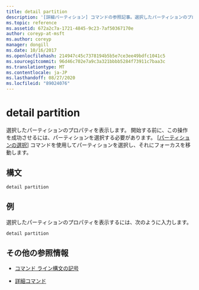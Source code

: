 ```yaml
---
title: detail partition
description: '[詳細パーティション] コマンドの参照記事。選択したパーティションのプロパティが表示されます。'
ms.topic: reference
ms.assetid: 672a2c7a-1721-4845-9c23-7af50367170e
author: coreyp-at-msft
ms.author: coreyp
manager: dongill
ms.date: 10/16/2017
ms.openlocfilehash: 214947c45c7378194b5b5e7ce3ee49bdfc1041c5
ms.sourcegitcommit: 96d46c702e7a9c3a321bbbb5284f73911c7baa3c
ms.translationtype: MT
ms.contentlocale: ja-JP
ms.lasthandoff: 08/27/2020
ms.locfileid: "89024076"
---
```

# <a name="detail-partition"></a>detail partition

選択したパーティションのプロパティを表示します。 開始する前に、この操作を成功させるには、パーティションを選択する必要があります。 [[パーティションの選択](select-partition.md)] コマンドを使用してパーティションを選択し、それにフォーカスを移動します。

## <a name="syntax"></a>構文

```
detail partition
```

## <a name="examples"></a>例

選択したパーティションのプロパティを表示するには、次のように入力します。

```
detail partition
```

## <a name="additional-references"></a>その他の参照情報

- [コマンド ライン構文の記号](command-line-syntax-key.md)

- [詳細コマンド](detail.md)
